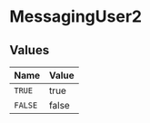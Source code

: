 # MessagingUser2


## Values

| Name    | Value   |
| ------- | ------- |
| `TRUE`  | true    |
| `FALSE` | false   |